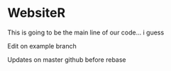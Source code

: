 # WebsiteR

This is going to be the main line of our code... i guess


Edit on example branch

Updates on master github before rebase

